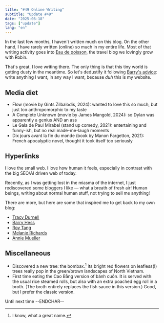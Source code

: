 ```yaml
---
title: "#49 Online Writing"
subtitle: "Update #49"
date: "2025-03-18"
tags: ["update"]
lang: "en"
---
```


In the last few months, I haven't written much on this blog. On the other hand, I have rarely written (online) so much in my entire life. Most of that writing activity goes into [Eau de poisson](https://eaudepoisson.com/), the travel blog we lovingly grow with Robin.

That's great, I love writing there. The only thing is that this tiny world is getting dusty in the meantime. So let's dedustify it following [Barry's advice](https://bjhess.com/posts/you-re-a-blogger-not-an-essayist): write anything I want, in any way I want, because _duh_ this is my website.

## Media diet

- Flow (movie by Gints Zilbalodis, 2024): wanted to love this so much, but just too anthropomorphic to my taste
- A Complete Unknown (movie by James Mangold, 2024): so Dylan was apparently a genius AND an ass
- Le Gala de Paul Mirabel (stand up comedy, 2021): entertaining and funny-ish, but no real made-me-laugh moments
- Dix jours avant la fin du monde (book by Manon Fargetton, 2021): French apocalyptic novel, thought it took itself too seriously

## Hyperlinks

I love the small web. I love how human it feels, especially in contrast with the big SEO/AI driven web of today.

Recently, as I was getting lost in the miasma of the internet, I just rediscovered some bloggers I like — what a breath of fresh air! Human beings, writing about normal human stuff, not trying to sell me anything!

There are more, but here are some that inspired me to get back to my own blog:

- [Tracy Durnell](https://tracydurnell.com/)
- [Barry Hess](https://bjhess.com/)
- [Roy Tang](https://roytang.net/)
- [Melanie Richards](https://melanie-richards.com/)
- [Annie Mueller](https://anniemueller.com/)

## Miscellaneous

- Discovered a new tree: the bombax.[^1] Its bright red flowers on leafless(!) trees really pop in the green/brown landscapes of North Vietnam.
- First time eating the Cao Bằng version of bánh cuốn. It is served with the usual rice steamed rolls, but also with an extra poached egg roll in a broth. (The broth entirely replaces the fish sauce in this version.) Good, but I prefer the classic version.

Until next time --ENDCHAR--

[^1]: I know, what a great name.

